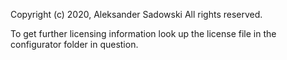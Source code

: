 Copyright (c) 2020, Aleksander Sadowski All rights reserved.

To get further licensing information look up the license file in the configurator folder in question.
